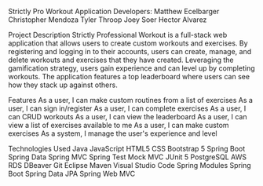 Strictly Pro Workout Application Developers: Matthew Ecelbarger Christopher Mendoza Tyler Throop Joey Soer Hector Alvarez

Project Description Strictly Professional Workout is a full-stack web application that allows users to create custom workouts and exercises. By registering and logging in to their accounts, users can create, manage, and delete workouts and exercises that they have created. Leveraging the gamification strategy, users gain experience and can level up by completing workouts. The application features a top leaderboard where users can see how they stack up against others.

Features As a user, I can make custom routines from a list of exercises As a user, I can sign in/register As a user, I can complete exercises As a user, I can CRUD workouts As a user, I can view the leaderboard As a user, I can view a list of exercises available to me As a user, I can make custom exercises As a system, I manage the user's experience and level

Technologies Used Java JavaScript HTML5 CSS Bootstrap 5 Spring Boot Spring Data Spring MVC Spring Test Mock MVC JUnit 5 PostgreSQL AWS RDS DBeaver Git Eclipse Maven Visual Studio Code Spring Modules Spring Boot Spring Data JPA Spring Web MVC
